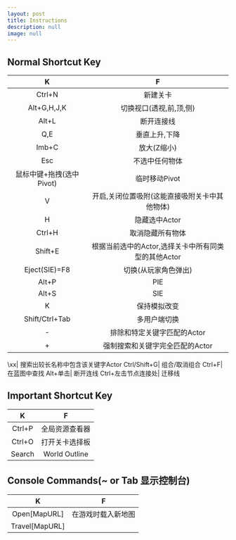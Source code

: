 ```yaml
---
layout: post
title: Instructions
description: null
image: null
---
```


Normal Shortcut Key
---


K|F|
:---:| :---:|
Ctrl+N| 新建关卡
Alt+G,H,J,K| 切换视口(透视,前,顶,侧)
Alt+L| 断开连接线
Q,E| 垂直上升,下降
Imb+C| 放大(Z缩小)
Esc| 不选中任何物体
鼠标中键+拖拽(选中Pivot)| 临时移动Pivot
V| 开启,关闭位置吸附(这能直接吸附关卡中其他物体)
H| 隐藏选中Actor
Ctrl+H| 取消隐藏所有物体
Shift+E| 根据当前选中的Actor,选择关卡中所有同类型的其他Actor
Eject(SIE)=F8| 切换(从玩家角色弹出)
Alt+P| PIE
Alt+S| SIE
K| 保持模拟改变
Shift/Ctrl+Tab| 多用户端切换
-| 排除和特定关键字匹配的Actor
+| 强制搜索和关键字完全匹配的Actor
\xx\| 搜索出较长名称中包含该关键字Actor
Ctrl/Shift+G| 组合/取消组合
Ctrl+F| 在蓝图中查找
Alt+单击| 断开连线
Ctrl+左击节点连接处| 迁移线




Important Shortcut Key
---

K|F|
:---:| :---:|
Ctrl+P| 全局资源查看器
Ctrl+O| 打开关卡选择板
Search| World Outline


Console Commands(~ or Tab 显示控制台)
---

K|F|
:---:| :---:|
Open[MapURL]| 在游戏时载入新地图
Travel[MapURL]| 

